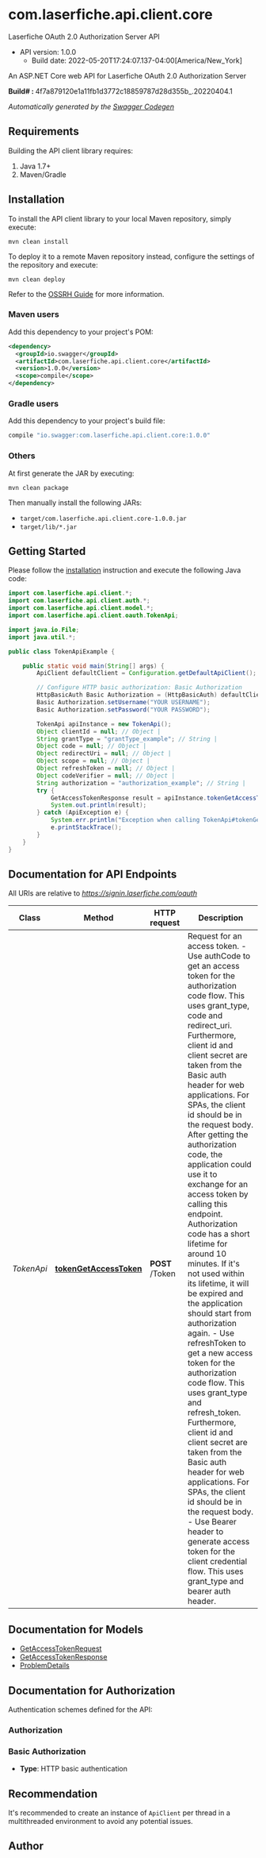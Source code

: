 # com.laserfiche.api.client.core

Laserfiche OAuth 2.0 Authorization Server API
- API version: 1.0.0
  - Build date: 2022-05-20T17:24:07.137-04:00[America/New_York]

An ASP.NET Core web API for Laserfiche OAuth 2.0 Authorization Server<p><strong>Build# : </strong>4f7a879120e1a11fb1d3772c18859787d28d355b_.20220404.1</p>


*Automatically generated by the [Swagger Codegen](https://github.com/swagger-api/swagger-codegen)*


## Requirements

Building the API client library requires:
1. Java 1.7+
2. Maven/Gradle

## Installation

To install the API client library to your local Maven repository, simply execute:

```shell
mvn clean install
```

To deploy it to a remote Maven repository instead, configure the settings of the repository and execute:

```shell
mvn clean deploy
```

Refer to the [OSSRH Guide](http://central.sonatype.org/pages/ossrh-guide.html) for more information.

### Maven users

Add this dependency to your project's POM:

```xml
<dependency>
  <groupId>io.swagger</groupId>
  <artifactId>com.laserfiche.api.client.core</artifactId>
  <version>1.0.0</version>
  <scope>compile</scope>
</dependency>
```

### Gradle users

Add this dependency to your project's build file:

```groovy
compile "io.swagger:com.laserfiche.api.client.core:1.0.0"
```

### Others

At first generate the JAR by executing:

```shell
mvn clean package
```

Then manually install the following JARs:

* `target/com.laserfiche.api.client.core-1.0.0.jar`
* `target/lib/*.jar`

## Getting Started

Please follow the [installation](#installation) instruction and execute the following Java code:

```java
import com.laserfiche.api.client.*;
import com.laserfiche.api.client.auth.*;
import com.laserfiche.api.client.model.*;
import com.laserfiche.api.client.oauth.TokenApi;

import java.io.File;
import java.util.*;

public class TokenApiExample {

    public static void main(String[] args) {
        ApiClient defaultClient = Configuration.getDefaultApiClient();

        // Configure HTTP basic authorization: Basic Authorization
        HttpBasicAuth Basic Authorization = (HttpBasicAuth) defaultClient.getAuthentication("Basic Authorization");
        Basic Authorization.setUsername("YOUR USERNAME");
        Basic Authorization.setPassword("YOUR PASSWORD");

        TokenApi apiInstance = new TokenApi();
        Object clientId = null; // Object | 
        String grantType = "grantType_example"; // String | 
        Object code = null; // Object | 
        Object redirectUri = null; // Object | 
        Object scope = null; // Object | 
        Object refreshToken = null; // Object | 
        Object codeVerifier = null; // Object | 
        String authorization = "authorization_example"; // String | 
        try {
            GetAccessTokenResponse result = apiInstance.tokenGetAccessToken(clientId, grantType, code, redirectUri, scope, refreshToken, codeVerifier, authorization);
            System.out.println(result);
        } catch (ApiException e) {
            System.err.println("Exception when calling TokenApi#tokenGetAccessToken");
            e.printStackTrace();
        }
    }
}
```

## Documentation for API Endpoints

All URIs are relative to *https://signin.laserfiche.com/oauth*

Class | Method | HTTP request | Description
------------ | ------------- | ------------- | -------------
*TokenApi* | [**tokenGetAccessToken**](docs/TokenApi.md#tokenGetAccessToken) | **POST** /Token | Request for an access token. - Use authCode to get an access token for the authorization code flow. This uses grant_type, code and redirect_uri. Furthermore, client id and client secret are taken from the Basic auth header for web applications. For SPAs, the client id should be in the request body. After getting the authorization code, the application could use it to exchange for an access token by calling this endpoint. Authorization code has a short lifetime for around 10 minutes. If it&#x27;s not used within its lifetime, it will be expired and the application should start from authorization again. - Use refreshToken to get a new access token for the authorization code flow. This uses grant_type and refresh_token. Furthermore, client id and client secret are taken from the Basic auth header for web applications. For SPAs, the client id should be in the request body. - Use Bearer header to generate access token for the client credential flow. This uses grant_type and bearer auth header.

## Documentation for Models

 - [GetAccessTokenRequest](docs/GetAccessTokenRequest.md)
 - [GetAccessTokenResponse](docs/GetAccessTokenResponse.md)
 - [ProblemDetails](docs/ProblemDetails.md)

## Documentation for Authorization

Authentication schemes defined for the API:
### Authorization


### Basic Authorization

- **Type**: HTTP basic authentication


## Recommendation

It's recommended to create an instance of `ApiClient` per thread in a multithreaded environment to avoid any potential issues.

## Author


